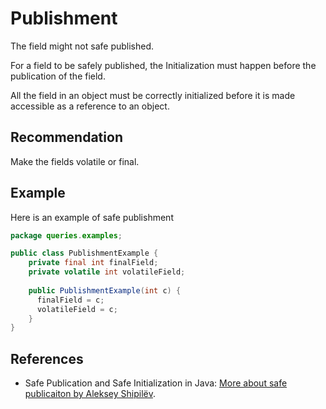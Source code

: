 # Publishment
The field might not safe published.

For a field to be safely published, the Initialization must happen before the publication of the field.

All the field in an object must be correctly initialized before it is made accessible as a reference to an object.


## Recommendation
Make the fields volatile or final.


## Example
Here is an example of safe publishment


```java
package queries.examples;

public class PublishmentExample {
    private final int finalField;
    private volatile int volatileField;
  
    public PublishmentExample(int c) {
      finalField = c;
      volatileField = c;
    }
}

```

## References
* Safe Publication and Safe Initialization in Java: [More about safe publicaiton by Aleksey Shipilёv](https://shipilev.net/blog/2014/safe-public-construction/).
